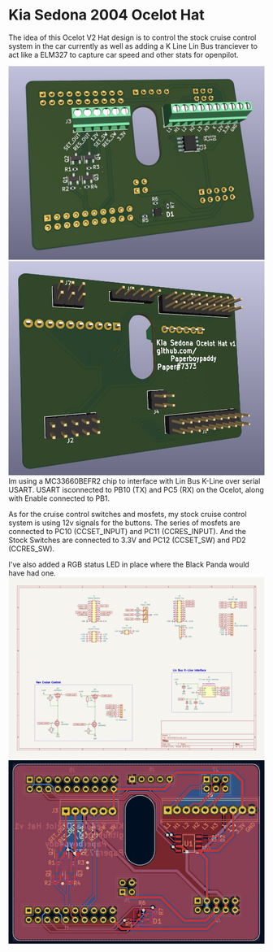 # Kia Sedona 2004 Ocelot Hat
The idea of this Ocelot V2 Hat design is to control the stock cruise control system in the car currently as well as adding a K Line Lin Bus tranciever to act like a ELM327 to capture car speed and other stats for openpilot.

<img src="https://github.com/Paperboypaddy/Kia-sedona-ocelot-hat/blob/main/Images/Hat_Board_Top.jpg" width="600">
<img src="https://github.com/Paperboypaddy/Kia-sedona-ocelot-hat/blob/main/Images/Hat_Board_Bottom.jpg" width="600">
Im using a MC33660BEFR2 chip to interface with Lin Bus K-Line over serial USART. USART isconnected to PB10 (TX) and PC5 (RX) on the Ocelot, along with Enable connected to PB1.

As for the cruise control switches and mosfets, my stock cruise control system is using 12v signals for the buttons. The series of mosfets are connected to PC10 (CCSET_INPUT) and PC11 (CCRES_INPUT). And the Stock Switches are connected to 3.3V and PC12 (CCSET_SW) and PD2 (CCRES_SW). 

I've also added a RGB status LED in place where the Black Panda would have had one.
<img src="https://github.com/Paperboypaddy/Kia-sedona-ocelot-hat/blob/main/Images/Hat_Board_Sch.png" width="600">
<img src="https://github.com/Paperboypaddy/Kia-sedona-ocelot-hat/blob/main/Images/Hat_Board.jpg" width="600">
